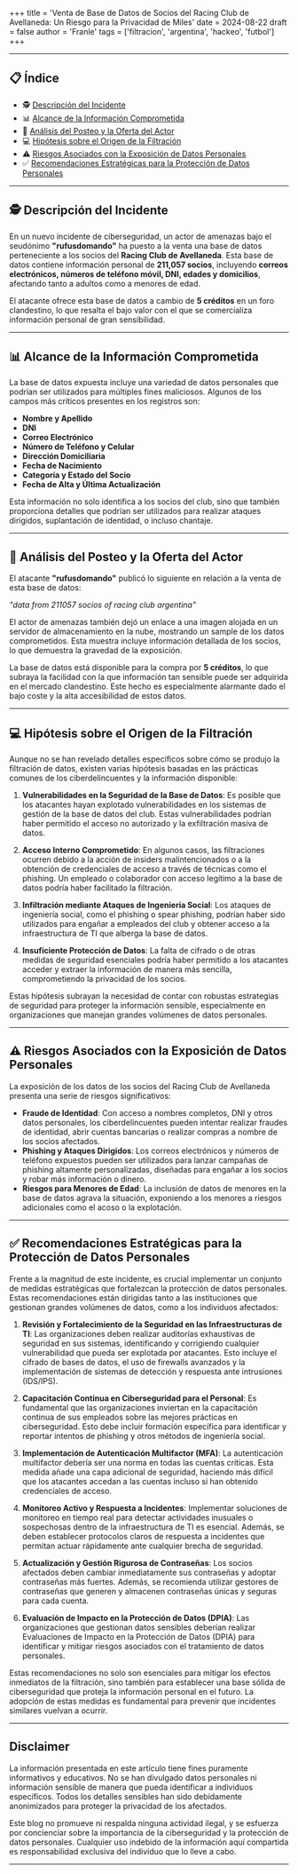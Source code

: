 +++
title = 'Venta de Base de Datos de Socios del Racing Club de Avellaneda: Un Riesgo para la Privacidad de Miles'
date = 2024-08-22
draft = false
author = 'Franle'
tags = ['filtracion', 'argentina', 'hackeo', 'futbol']
+++

---

## 📋 Índice
- 🕵️ [Descripción del Incidente](#%EF%B8%8F-descripci%C3%B3n-del-incidente)
- 📊 [Alcance de la Información Comprometida](#-alcance-de-la-informaci%C3%B3n-comprometida)
- 🛑 [Análisis del Posteo y la Oferta del Actor](#-an%C3%A1lisis-del-posteo-y-la-oferta-del-actor)
- 💻 [Hipótesis sobre el Origen de la Filtración](#-hip%C3%B3tesis-sobre-el-origen-de-la-filtraci%C3%B3n)
- ⚠️ [Riesgos Asociados con la Exposición de Datos Personales](#%EF%B8%8F-riesgos-asociados-con-la-exposici%C3%B3n-de-datos-personales)
- ✅ [Recomendaciones Estratégicas para la Protección de Datos Personales](#-recomendaciones-estrat%C3%A9gicas-para-la-protecci%C3%B3n-de-datos-personales)

---

## 🕵️ Descripción del Incidente

En un nuevo incidente de ciberseguridad, un actor de amenazas bajo el seudónimo **"rufusdomando"** ha puesto a la venta una base de datos perteneciente a los socios del **Racing Club de Avellaneda**. Esta base de datos contiene información personal de **211,057 socios**, incluyendo **correos electrónicos, números de teléfono móvil, DNI, edades y domicilios**, afectando tanto a adultos como a menores de edad.

El atacante ofrece esta base de datos a cambio de **5 créditos** en un foro clandestino, lo que resalta el bajo valor con el que se comercializa información personal de gran sensibilidad.

---

## 📊 Alcance de la Información Comprometida

La base de datos expuesta incluye una variedad de datos personales que podrían ser utilizados para múltiples fines maliciosos. Algunos de los campos más críticos presentes en los registros son:

- **Nombre y Apellido**
- **DNI**
- **Correo Electrónico**
- **Número de Teléfono y Celular**
- **Dirección Domiciliaria**
- **Fecha de Nacimiento**
- **Categoría y Estado del Socio**
- **Fecha de Alta y Última Actualización**

Esta información no solo identifica a los socios del club, sino que también proporciona detalles que podrían ser utilizados para realizar ataques dirigidos, suplantación de identidad, o incluso chantaje.

---

## 🛑 Análisis del Posteo y la Oferta del Actor

El atacante **"rufusdomando"** publicó lo siguiente en relación a la venta de esta base de datos:

_"data from 211057 socios of racing club argentina"_

El actor de amenazas también dejó un enlace a una imagen alojada en un servidor de almacenamiento en la nube, mostrando un sample de los datos comprometidos. Esta muestra incluye información detallada de los socios, lo que demuestra la gravedad de la exposición.

La base de datos está disponible para la compra por **5 créditos**, lo que subraya la facilidad con la que información tan sensible puede ser adquirida en el mercado clandestino. Este hecho es especialmente alarmante dado el bajo coste y la alta accesibilidad de estos datos.

---

## 💻 Hipótesis sobre el Origen de la Filtración

Aunque no se han revelado detalles específicos sobre cómo se produjo la filtración de datos, existen varias hipótesis basadas en las prácticas comunes de los ciberdelincuentes y la información disponible:

1. **Vulnerabilidades en la Seguridad de la Base de Datos**: Es posible que los atacantes hayan explotado vulnerabilidades en los sistemas de gestión de la base de datos del club. Estas vulnerabilidades podrían haber permitido el acceso no autorizado y la exfiltración masiva de datos.

2. **Acceso Interno Comprometido**: En algunos casos, las filtraciones ocurren debido a la acción de insiders malintencionados o a la obtención de credenciales de acceso a través de técnicas como el phishing. Un empleado o colaborador con acceso legítimo a la base de datos podría haber facilitado la filtración.

3. **Infiltración mediante Ataques de Ingeniería Social**: Los ataques de ingeniería social, como el phishing o spear phishing, podrían haber sido utilizados para engañar a empleados del club y obtener acceso a la infraestructura de TI que alberga la base de datos.

4. **Insuficiente Protección de Datos**: La falta de cifrado o de otras medidas de seguridad esenciales podría haber permitido a los atacantes acceder y extraer la información de manera más sencilla, comprometiendo la privacidad de los socios.

Estas hipótesis subrayan la necesidad de contar con robustas estrategias de seguridad para proteger la información sensible, especialmente en organizaciones que manejan grandes volúmenes de datos personales.

---

## ⚠️ Riesgos Asociados con la Exposición de Datos Personales

La exposición de los datos de los socios del Racing Club de Avellaneda presenta una serie de riesgos significativos:

- **Fraude de Identidad**: Con acceso a nombres completos, DNI y otros datos personales, los ciberdelincuentes pueden intentar realizar fraudes de identidad, abrir cuentas bancarias o realizar compras a nombre de los socios afectados.
- **Phishing y Ataques Dirigidos**: Los correos electrónicos y números de teléfono expuestos pueden ser utilizados para lanzar campañas de phishing altamente personalizadas, diseñadas para engañar a los socios y robar más información o dinero.
- **Riesgos para Menores de Edad**: La inclusión de datos de menores en la base de datos agrava la situación, exponiendo a los menores a riesgos adicionales como el acoso o la explotación.

---

## ✅ Recomendaciones Estratégicas para la Protección de Datos Personales

Frente a la magnitud de este incidente, es crucial implementar un conjunto de medidas estratégicas que fortalezcan la protección de datos personales. Estas recomendaciones están dirigidas tanto a las instituciones que gestionan grandes volúmenes de datos, como a los individuos afectados:

1. **Revisión y Fortalecimiento de la Seguridad en las Infraestructuras de TI**: Las organizaciones deben realizar auditorías exhaustivas de seguridad en sus sistemas, identificando y corrigiendo cualquier vulnerabilidad que pueda ser explotada por atacantes. Esto incluye el cifrado de bases de datos, el uso de firewalls avanzados y la implementación de sistemas de detección y respuesta ante intrusiones (IDS/IPS).

2. **Capacitación Continua en Ciberseguridad para el Personal**: Es fundamental que las organizaciones inviertan en la capacitación continua de sus empleados sobre las mejores prácticas en ciberseguridad. Esto debe incluir formación específica para identificar y reportar intentos de phishing y otros métodos de ingeniería social.

3. **Implementación de Autenticación Multifactor (MFA)**: La autenticación multifactor debería ser una norma en todas las cuentas críticas. Esta medida añade una capa adicional de seguridad, haciendo más difícil que los atacantes accedan a las cuentas incluso si han obtenido credenciales de acceso.

4. **Monitoreo Activo y Respuesta a Incidentes**: Implementar soluciones de monitoreo en tiempo real para detectar actividades inusuales o sospechosas dentro de la infraestructura de TI es esencial. Además, se deben establecer protocolos claros de respuesta a incidentes que permitan actuar rápidamente ante cualquier brecha de seguridad.

5. **Actualización y Gestión Rigurosa de Contraseñas**: Los socios afectados deben cambiar inmediatamente sus contraseñas y adoptar contraseñas más fuertes. Además, se recomienda utilizar gestores de contraseñas que generen y almacenen contraseñas únicas y seguras para cada cuenta.

6. **Evaluación de Impacto en la Protección de Datos (DPIA)**: Las organizaciones que gestionan datos sensibles deberían realizar Evaluaciones de Impacto en la Protección de Datos (DPIA) para identificar y mitigar riesgos asociados con el tratamiento de datos personales.

Estas recomendaciones no solo son esenciales para mitigar los efectos inmediatos de la filtración, sino también para establecer una base sólida de ciberseguridad que proteja la información personal en el futuro. La adopción de estas medidas es fundamental para prevenir que incidentes similares vuelvan a ocurrir.

---

## Disclaimer

La información presentada en este artículo tiene fines puramente informativos y educativos. No se han divulgado datos personales ni información sensible de manera que pueda identificar a individuos específicos. Todos los detalles sensibles han sido debidamente anonimizados para proteger la privacidad de los afectados.

Este blog no promueve ni respalda ninguna actividad ilegal, y se esfuerza por concienciar sobre la importancia de la ciberseguridad y la protección de datos personales. Cualquier uso indebido de la información aquí compartida es responsabilidad exclusiva del individuo que lo lleve a cabo.

---
